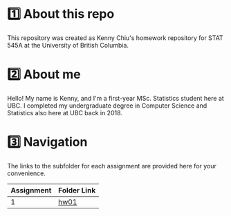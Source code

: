 # :one: About this repo

This repository was created as Kenny Chiu's homework repository for STAT 545A at the University of British Columbia.


# :two: About me

Hello! My name is Kenny, and I'm a first-year MSc. Statistics student here at UBC. I completed my undergraduate degree in Computer Science and Statistics also here at UBC back in 2018.


# :three: Navigation

The links to the subfolder for each assignment are provided here for your convenience.

| Assignment | Folder Link |
| --- | --- |
| 1 | [hw01](https://github.com/STAT545-UBC-hw-2019-20/stat545-hw-chiukenny/hw01) |